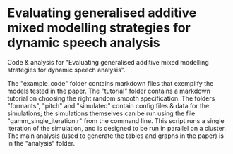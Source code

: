 # Evaluating generalised additive mixed modelling strategies for dynamic speech analysis
Code &amp; analysis for "Evaluating generalised additive mixed modelling strategies for dynamic speech analysis".

The "example_code" folder contains markdown files that exemplify the models tested in the paper. The "tutorial" folder contains a markdown tutorial on choosing the right random smooth specification. The folders "formants", "pitch" and "simulated" contain config files & data for the simulations; the simulations themselves can be run using the file "gamm_single_iteration.r" from the command line. This script runs a single iteration of the simulation, and is designed to be run in parallel on a cluster. The main analysis (used to generate the tables and graphs in the paper) is in the "analysis" folder.

